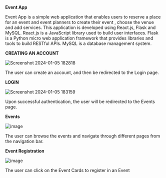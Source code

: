 **Event App**

Event App is a simple web application that enables users to reserve a place for an event and event planners to create their event , choose the venue and add services. 
This application is developed using React.js, Flask and MySQL.
React.js is a JavaScript library used to build user interfaces. Flask is a Python micro web application framework that provides libraries and tools to build RESTful APIs. MySQL is a database management system.

**CREATING AN ACCOUNT**

![Screenshot 2024-01-05 182818](https://github.com/Georgio-Khoury/EventApp/assets/99497326/5767fd80-b580-49e9-b093-61abb25d8e5e)

The user can create an account, and then be redirected to the Login page.


**LOGIN**

![Screenshot 2024-01-05 183159](https://github.com/Georgio-Khoury/EventApp/assets/99497326/fb84a5c8-57cb-4ec3-a470-f44ad40ca4d4)

Upon successful authentication, the user will be redirected to the Events page.

**Events**

![image](https://github.com/Georgio-Khoury/EventApp/assets/99497326/3fd5295b-e597-481a-ae60-682a8f75a1d8)

The user can browse the events and navigate through different pages from the navigation bar.

**Event Registration**

![image](https://github.com/Georgio-Khoury/EventApp/assets/99497326/52664274-061f-452b-8eaa-92bcfaf71f91)

The user can click on the Event Cards to register in an Event
